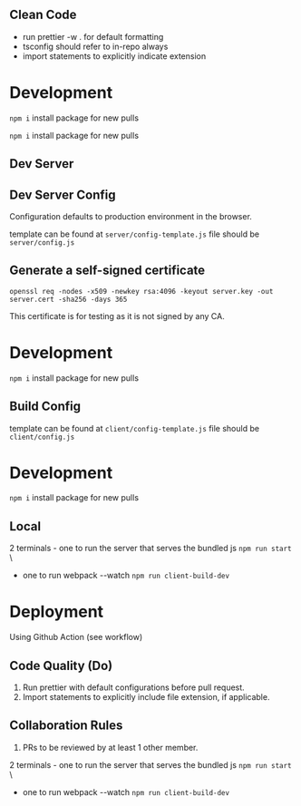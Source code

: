 ## Clean Code

- run prettier -w . for default formatting
- tsconfig should refer to in-repo always
- import statements to explicitly indicate extension

# Development

`npm i` install package for new pulls

`npm i` install package for new pulls

## Dev Server

## Dev Server Config

Configuration defaults to production environment in the browser.

template can be found at `server/config-template.js`
file should be `server/config.js`

## Generate a self-signed certificate

`openssl req -nodes -x509 -newkey rsa:4096 -keyout server.key -out server.cert -sha256 -days 365`

This certificate is for testing as it is not signed by any CA.

# Development

`npm i` install package for new pulls

## Build Config

template can be found at `client/config-template.js`
file should be `client/config.js`

# Development

`npm i` install package for new pulls

## Local

2 terminals - one to run the server that serves the bundled js `npm run start` \

- one to run webpack --watch `npm run client-build-dev`

# Deployment

Using Github Action (see workflow)

## Code Quality (Do)

1. Run prettier with default configurations before pull request.
2. Import statements to explicitly include file extension, if applicable.

## Collaboration Rules

1. PRs to be reviewed by at least 1 other member.

2 terminals - one to run the server that serves the bundled js `npm run start` \
 - one to run webpack --watch `npm run client-build-dev`
